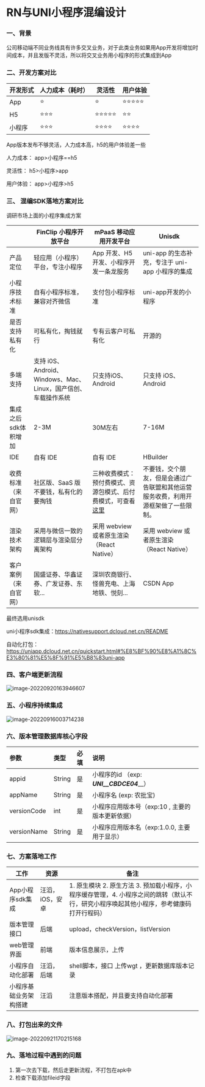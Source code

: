 # RN与UNI小程序混编设计

### 一、背景

公司移动端不同业务线具有许多交叉业务，对于此类业务如果用App开发将增加时间成本，并且发版不灵活，所以将交叉业务用小程序的形式集成到App

### 二、开发方案对比

| 开发形式 | 人力成本（耗时） | 灵活性 | 用户体验 |
| -------- | ---------------- | ------ | -------- |
| App      | ⭐️                | ⭐️      | ⭐️⭐️⭐️⭐️⭐️    |
| H5       | ⭐️⭐️⭐️              | ⭐️⭐️⭐️⭐️⭐️  | ⭐️⭐️       |
| 小程序   | ⭐️⭐️⭐️              | ⭐️⭐️⭐️⭐️   | ⭐️⭐️⭐️⭐️     |

App版本发布不够灵活，人力成本高，h5的用户体验差一些

人力成本： app>小程序==h5

灵活性： h5>小程序>app

用户体验： app>小程序>h5

### 三、 混编SDK落地方案对比

调研市场上面的小程序集成方案

|                      | FinClip 小程序开放平台                                       | mPaaS 移动应用开发平台                                       | Unisdk                                                       |
| -------------------- | ------------------------------------------------------------ | ------------------------------------------------------------ | ------------------------------------------------------------ |
| 产品定位             | 轻应用（小程序）平台，专注小程序                             | App 开发、H5 开发、小程序开发一条龙服务                      | uni-app 的生态补充，专注于 uni-app 小程序的集成              |
| 小程序技术标准       | 自有小程序标准，兼容对齐微信                                 | 支付包小程序标准                                             | uni-app开发的小程序                                          |
| 是否支持私有化       | 可私有化，掏钱就行                                           | 专有云客户可私有化                                           | 开源的                                                       |
| 多端支持             | 支持 i0S、Android、Windows、Mac、Linux，国产信创、车载操作系统 | 只支持iOS、Android                                           | 只支持 iOS、Android                                          |
| 集成之后sdk体积增加  | 2-3M                                                         | 30M左右                                                      | 7-16M                                                        |
| IDE                  | 自有 IDE                                                     | 自有 IDE                                                     | HBuilder                                                     |
| 收费标准（来自官网） | 社区版、SaaS 版不要钱，私有化的要掏钱                        | 三种收费模式：  预付费模式、资源包模式、后付费模式，可查看[这里](https://help.aliyun.com/document_detail/173531.html?spm=a2c4g.11186623.0.0.1b2a5b41bW4rHG) | 不要钱，交个朋友，但是会通过广告联盟和其他运营服务收费，利用开源框架做了一些限制。 |
| 渲染技术架构         | 采用与微信一致的逻辑层与渲染层分离架构                       | 采用 webview 或者原生渲染（React Native）                    | 采用 webview 或者原生渲染（React Native）                    |
| 客户案例（来自官网） | 国盛证券、华鑫证券、广发证券、东软...                        | 深圳农商银行、怪兽充电、上海地铁、悦刻...                    | CSDN App                                                     |

最终选用unisdk

uni小程序sdk集成：https://nativesupport.dcloud.net.cn/README

自动化打包：https://uniapp.dcloud.net.cn/quickstart.html#%E8%BF%90%E8%A1%8C%E3%80%81%E5%8F%91%E5%B8%83uni-app

### 四、客户端更新流程

![image-20220920163946607](https://cdn.jsdelivr.net/gh/jswangtao/imgsbed/posts/20220920163953.png)

### 五、小程序持续集成

![image-20220916003714238](https://cdn.jsdelivr.net/gh/jswangtao/imgsbed/posts/20220916003714.png)

### 六、版本管理数据库核心字段

| 参数        | 类型   | 必填 | 说明                                            |
| :---------- | :----- | :--- | :---------------------------------------------- |
| appid       | String | 是   | 小程序的id  （exp:  ___UNI__CBDCE04_____）      |
| appName     | String | 是   | 小程序名 (exp: 农批宝)                          |
| versionCode | int    | 是   | 小程序应用版本号（exp:10 , 主要的版本更新依据） |
| versionName | String | 是   | 小程序应用版本名（exp:1.0.0, 主要用于显示）     |

### 七、方案落地工作

| 工作                   | 资源            | 备注                                                         |
| ---------------------- | --------------- | ------------------------------------------------------------ |
| App小程序sdk集成       | 汪滔，iOS，安卓 | 1. 原生模块  2. 原生方法  3. 预加载小程序，小程序缓存管理，4. 小程序之间的跳转（默认不行，研究小程序唤起其他小程序，参考健康码打开行程码） |
| 版本管理接口           | 后端            | upload，checkVersion，listVersion                            |
| web管理界面            | 前端            | 版本信息展示，上传                                           |
| 小程序自动化部署       | 汪滔，后端      | shell脚本，接口 上传wgt ，更新数据库版本记录                 |
| 小程序基础业务架构搭建 | 汪滔            | 注意版本搭配，并且要支持自动化部署                           |

### 八、打包出来的文件

![image-20220921170215168](https://cdn.jsdelivr.net/gh/jswangtao/imgsbed/posts/20220921170221.png)

### 九、落地过程中遇到的问题

1. 第一次去下载，然后走更新流程，不打包在apk中
2. 检查下载添加fileid字段

